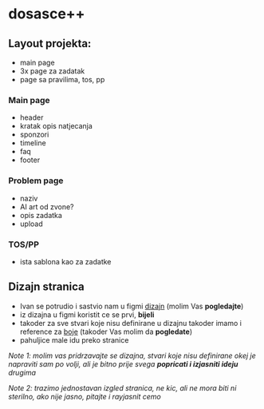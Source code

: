 # dosasce++

## Layout projekta: 
 - main page 
 - 3x page za zadatak
 - page sa pravilima, tos, pp
  
  
### Main page
 - header
 - kratak opis natjecanja
 - sponzori
 - timeline 
 - faq
 - footer

### Problem page
 - naziv
 - AI art od zvone?
 - opis zadatka
 - upload

### TOS/PP
 - ista sablona kao za zadatke

## Dizajn stranica
 - Ivan se potrudio i sastvio nam u figmi [dizajn](https://www.figma.com/file/NEr5GlcYYW380z8vvLD6ok/dosasce%2B%2B?type=design&node-id=0-1&mode=design) (molim Vas **pogledajte**)
 - iz dizajna u figmi koristit ce se prvi, **bijeli**
 - takoder za sve stvari koje nisu definirane u dizajnu takoder imamo i reference za [boje](https://coolors.co/b3000c-0c6e30-f5f5f5-011638-191516) (takoder Vas molim da **pogledate**)
 - pahuljice male idu preko stranice

 _Note 1: molim vas pridrzavajte se dizajna, stvari koje nisu definirane okej je napraviti sam po volji, ali je bitno prije svega **popricati i izjasniti ideju** drugima_ 

_Note 2: trazimo jednostavan izgled stranica, ne kic, ali ne mora biti ni sterilno, ako nije jasno, pitajte i rayjasnit cemo_